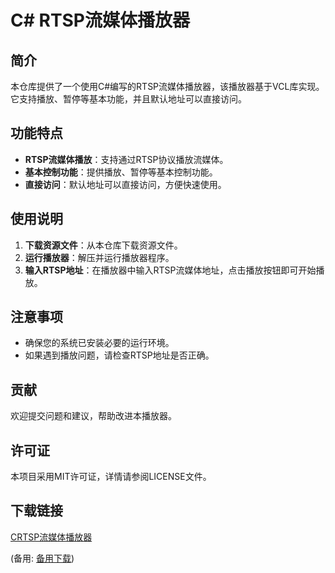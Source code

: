 # C# RTSP流媒体播放器

## 简介

本仓库提供了一个使用C#编写的RTSP流媒体播放器，该播放器基于VCL库实现。它支持播放、暂停等基本功能，并且默认地址可以直接访问。

## 功能特点

- **RTSP流媒体播放**：支持通过RTSP协议播放流媒体。
- **基本控制功能**：提供播放、暂停等基本控制功能。
- **直接访问**：默认地址可以直接访问，方便快速使用。

## 使用说明

1. **下载资源文件**：从本仓库下载资源文件。
2. **运行播放器**：解压并运行播放器程序。
3. **输入RTSP地址**：在播放器中输入RTSP流媒体地址，点击播放按钮即可开始播放。

## 注意事项

- 确保您的系统已安装必要的运行环境。
- 如果遇到播放问题，请检查RTSP地址是否正确。

## 贡献

欢迎提交问题和建议，帮助改进本播放器。

## 许可证

本项目采用MIT许可证，详情请参阅LICENSE文件。

## 下载链接
[CRTSP流媒体播放器](https://pan.quark.cn/s/effd7fad1f7f) 

(备用: [备用下载](https://pan.baidu.com/s/1WLp-iLESxVihTA_8fWXECA?pwd=1234))
